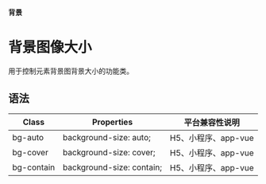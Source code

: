 #### <span class="text-lg text-gray-500 font-normal">背景</span>

<div class="w-screen"></div>

# 背景图像大小
<a-typography-text>
    用于控制元素背景图背景大小的功能类。
</a-typography-text>

<CssPrefix />

## 语法
| Class | Properties | 平台兼容性说明
| --- | --- | ---
| <a-link status="success">bg-auto</a-link> | <a-link>background-size: auto;</a-link> | H5、小程序、app-vue
| <a-link status="success">bg-cover</a-link> | <a-link>background-size: cover;</a-link> | H5、小程序、app-vue
| <a-link status="success">bg-contain</a-link> | <a-link>background-size: contain;</a-link> | H5、小程序、app-vue